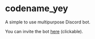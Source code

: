 # codename_yey
A simple to use multipurpose Discord bot.

You can invite the bot [here](https://discordapp.com/api/oauth2/authorize?client_id=641312878804074497&permissions=8&scope=bot) (clickable).

